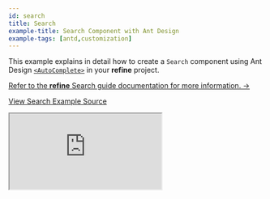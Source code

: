 ```yaml
---
id: search
title: Search
example-title: Search Component with Ant Design
example-tags: [antd,customization]
---
```


This example explains in detail how to create a `Search` component using Ant Design [`<AutoComplete>`](https://ant.design/components/auto-complete/) in your **refine** project.

[Refer to the **refine** Search guide documentation for more information. →](/docs/advanced-tutorials/search/search.md)

[View Search Example Source](https://github.com/refinedev/refine/tree/master/examples/search)

<iframe loading="lazy" src="https://stackblitz.com//github/pankod/refine/tree/master/examples/search?embed=1&view=preview&theme=dark&preset=node&ctl=1"
    style={{width: "100%", height:"80vh", border: "0px", borderRadius: "8px", overflow:"hidden"}}
    title="refine-search-example"
></iframe>
